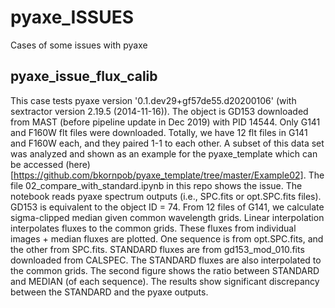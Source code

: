 # pyaxe_ISSUES
Cases of some issues with pyaxe

## pyaxe_issue_flux_calib
  This case tests pyaxe version '0.1.dev29+gf57de55.d20200106' (with sextractor version 2.19.5 (2014-11-16)). The object is GD153 downloaded from MAST (before pipeline update in Dec 2019) with PID 14544. Only G141 and F160W flt files were downloaded. Totally, we have 12 flt files in G141 and F160W each, and they paired 1-1 to each other. A subset of this data set was analyzed and shown as an example for the pyaxe_template which can be accessed (here)[https://github.com/bkornpob/pyaxe_template/tree/master/Example02].
  The file 02_compare_with_standard.ipynb in this repo shows the issue. The notebook reads pyaxe spectrum outputs (i.e., SPC.fits or opt.SPC.fits files). GD153 is equivalent to the object ID = 74. From 12 files of G141, we calculate sigma-clipped median given common wavelength grids. Linear interpolation interpolates fluxes to the common grids. These fluxes from individual images + median fluxes are plotted. One sequence is from opt.SPC.fits, and the other from SPC.fits. STANDARD fluxes are from gd153_mod_010.fits downloaded from CALSPEC. The STANDARD fluxes are also interpolated to the common grids. The second figure shows the ratio between STANDARD and MEDIAN (of each sequence). The results show significant discrepancy between the STANDARD and the pyaxe outputs.
  
  
